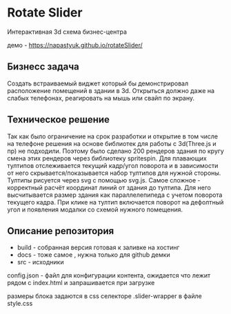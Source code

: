 # Rotate Slider

Интерактивная 3d схема бизнес-центра

демо - https://napastyuk.github.io/rotateSlider/

## Бизнесс задача
Создать встраиваемый виджет который бы демонстрировал расположение помещений в здании в 3d. Открыться должно даже на слабых телефонах, реагировать на мышь или свайп по экрану.

## Техническое решение
Так как было ограничение на срок разработки и открытие в том числе на телефоне решения на основе библиотек для работы с 3d(Three.js и пр) не подходили. Поэтому было сделано 200 рендеров здания по кругу смена этих рендеров через библиотеку spritespin. Для плавающих тултипов отслеживается текущий кадр/угол поворота и в зависимости от него скрывается/показывается набор тултипов для нужной стороны. Тултипы рисуется через svg c помощью svg.js. Самое сложное - корректный расчёт координат линий от здания до тултипа. Для него высчитывается размер здания как параллелепипеда с учетом поворота текущего кадра. При клике на тултип включается поворот на дефолтный угол и появления модалки со схемой нужного помещения.

## Описание репозитория

- build - собранная версия готовая к заливке на хостинг
- docs - тоже самое , нужна только для github демки 
- src - исходники

config.json - файл для конфигурации контента, ожидается что лежит рядом с index.html и запрашивается при загрузке

размеры блока задаются в css селекторе .slider-wrapper в файле style.css
